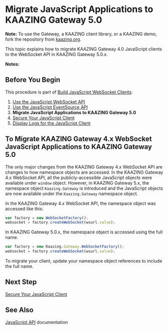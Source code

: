 Migrate JavaScript Applications to KAAZING Gateway 5.0
==========================================================================

**Note:** To use the Gateway, a KAAZING client library, or a KAAZING demo, fork the repository from [kaazing.org](http://kaazing.org).

This topic explains how to migrate KAAZING Gateway 4.0 JavaScript clients to the WebSocket API in KAAZING Gateway 5.0.x. 

**Notes:**
 
Before You Begin
----------------

This procedure is part of [Build JavaScript WebSocket Clients](o_dev_js.md):

1.  [Use the JavaScript WebSocket API](p_dev_js_websocket.md)
2.  [Use the JavaScript EventSource API](p_dev_js_eventsource.md)
3.  **Migrate JavaScript Applications to KAAZING Gateway 5.0**
4.  [Secure Your JavaScript Client](p_dev_js_secure.md)
5.  [Display Logs for the JavaScript Client](p_clientlogging_js.md)

To Migrate KAAZING Gateway 4.x WebSocket JavaScript Applications to KAAZING Gateway 5.0
---------------------------------------------------------------------------------------

The only major changes from the KAAZING Gateway 4.x WebSocket API are changes to how namespace objects are accessed. In the KAAZING Gateway 4.x WebSocket API, all the publicly-accessible JavaScript objects were available under `window` object. However, in KAAZING Gateway 5.x, the namespace object `Kaazing.Gateway` is introduced and the JavaScript objects are now available under the `Kaazing.Gateway` namespace object.

In the KAAZING Gateway 4.x WebSocket API, the namespace object was accessed like this:

``` js
var factory = new WebSocketFactory();
websocket = factory.createWebSocket(wsurl.value);
```

In KAAZING Gateway 5.0.x, the namespace object is accessed using the full name:

``` js
var factory = new Kaazing.Gateway.WebSocketFactory();
websocket = factory.createWebSocket(wsurl.value);
```

To migrate your client, update your namespace object references to include the full name.

Next Step
---------

[Secure Your JavaScript Client](p_dev_js_secure.md)

See Also
--------

[JavaScript API](http://developer.kaazing.com/documentation/5.0/apidoc/client/javascript/gateway/index.html) documentation


